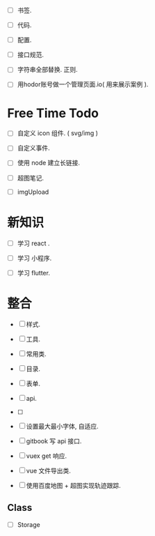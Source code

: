 - [ ] 书签.
- [ ] 代码.
- [ ] 配置.
- [ ] 接口规范.
- [ ] 字符串全部替换. 正则.
- [ ] 用hodor账号做一个管理页面.io( 用来展示案例 ).



# Free Time Todo

- [ ] 自定义 icon 组件. ( svg/img )
- [ ] 自定义事件.
- [ ] 使用 node 建立长链接.
- [ ] 超图笔记.
- [ ] imgUpload



# 新知识

- [ ] 学习 react .
- [ ] 学习 小程序.
- [ ] 学习 flutter.



# 整合

- [ ] 样式.
- [ ] 工具.
- [ ] 常用类.
- [ ] 目录.
- [ ] 表单.
- [ ] api.
- [ ]
- [ ] 设置最大最小字体, 自适应.
- [ ] gitbook 写 api 接口.
- [ ] vuex get 响应.
- [ ] vue 文件导出类.
- [ ] 使用百度地图 + 超图实现轨迹跟踪.



## Class

- [ ] Storage